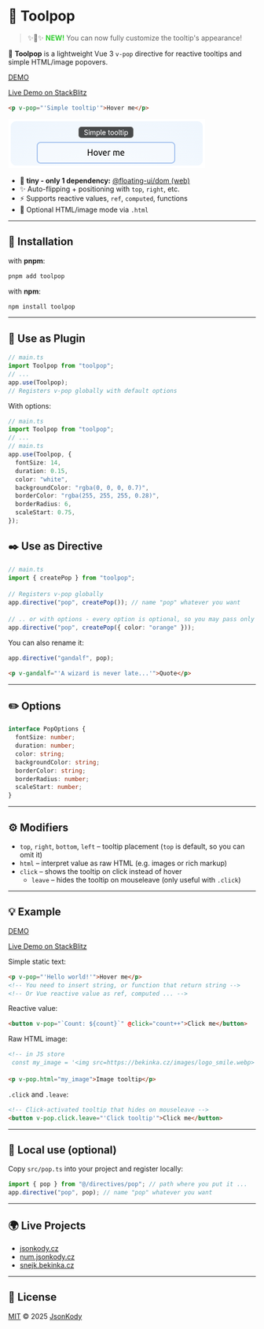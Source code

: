# 💬 Toolpop

> ✨🎨✨ <span style="color: limegreen">**NEW!**</span> You can now fully customize the tooltip's appearance!

💬 **Toolpop** is a lightweight Vue 3 `v-pop` directive for reactive tooltips and simple HTML/image popovers.

[DEMO](https://toolpop.jsonkody.cz)

[Live Demo on StackBlitz](https://stackblitz.com/github/JsonKody/toolpop_demo?file=src%2FApp.vue)

```html
<p v-pop="'Simple tooltip'">Hover me</p>
```

![screenshot](./screenshot.png)

- 🎁 **tiny - only 1 dependency:** [@floating-ui/dom
  ](https://www.npmjs.com/package/@floating-ui/dom) [(web)](https://floating-ui.com)
- ✨ Auto-flipping + positioning with `top`, `right`, etc.
- ⚡ Supports reactive values, `ref`, `computed`, functions
- 🧩 Optional HTML/image mode via `.html`

---

## 🚀 Installation

with **pnpm**:

```sh
pnpm add toolpop
```

with **npm**:

```sh
npm install toolpop
```

---

## 🧩 Use as Plugin

```ts
// main.ts
import Toolpop from "toolpop";
// ...
app.use(Toolpop);
// Registers v-pop globally with default options
```

With options:

```ts
// main.ts
import Toolpop from "toolpop";
// ...
// main.ts
app.use(Toolpop, {
  fontSize: 14,
  duration: 0.15,
  color: "white",
  backgroundColor: "rgba(0, 0, 0, 0.7)",
  borderColor: "rgba(255, 255, 255, 0.28)",
  borderRadius: 6,
  scaleStart: 0.75,
});
```

## ✒️ Use as Directive

```ts
// main.ts
import { createPop } from "toolpop";

// Registers v-pop globally
app.directive("pop", createPop()); // name "pop" whatever you want

// .. or with options - every option is optional, so you may pass only what you need
app.directive("pop", createPop({ color: "orange" }));
```

You can also rename it:

```ts
app.directive("gandalf", pop);
```

```html
<p v-gandalf="'A wizard is never late...'">Quote</p>
```

---

## ✏️ Options

```ts
interface PopOptions {
  fontSize: number;
  duration: number;
  color: string;
  backgroundColor: string;
  borderColor: string;
  borderRadius: number;
  scaleStart: number;
}
```

---

## ⚙️ Modifiers

- `top`, `right`, `bottom`, `left` – tooltip placement (`top` is default, so you can omit it)
- `html` – interpret value as raw HTML (e.g. images or rich markup)
- `click` – shows the tooltip on click instead of hover
  - `leave` – hides the tooltip on mouseleave (only useful with `.click`)

---

## 💡 Example

[DEMO](https://toolpop.jsonkody.cz)

[Live Demo on StackBlitz](https://stackblitz.com/github/JsonKody/toolpop_demo?file=src%2FApp.vue)

Simple static text:

```html
<p v-pop="'Hello world!'">Hover me</p>
<!-- You need to insert string, or function that return string -->
<!-- Or Vue reactive value as ref, computed ... -->
```

Reactive value:

```html
<button v-pop="`Count: ${count}`" @click="count++">Click me</button>
```

Raw HTML image:

```html
<!-- in JS store
 const my_image = '<img src=https://bekinka.cz/images/logo_smile.webp>' -->

<p v-pop.html="my_image">Image tooltip</p>
```

`.click` and `.leave`:

```html
<!-- Click-activated tooltip that hides on mouseleave -->
<button v-pop.click.leave="'Click tooltip'">Click me</button>
```

---

## 📁 Local use (optional)

Copy `src/pop.ts` into your project and register locally:

```ts
import { pop } from "@/directives/pop"; // path where you put it ...
app.directive("pop", pop); // name "pop" whatever you want
```

---

## 🌍 Live Projects

- [jsonkody.cz](https://jsonkody.cz)
- [num.jsonkody.cz](https://num.jsonkody.cz)
- [snejk.bekinka.cz](https://snejk.bekinka.cz)

---

## 🪪 License

[MIT](https://github.com/jsonkody/toolpop/blob/main/LICENSE) © 2025 [JsonKody](https://github.com/jsonkody)
